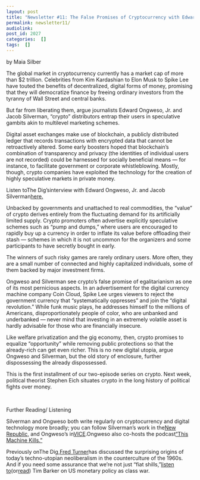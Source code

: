 ```yaml
---
layout: post
title: "Newsletter #11: The False Promises of Cryptocurrency with Edward Ongweso, Jr. and Jacob Silverman"
permalink: newsletter11/
audiolink: 
post_id: 2027
categories:  []
tags:  []
---
```




by Maia Silber

The global market in cryptocurrency currently has a market cap of more than $2 trillion. Celebrities from Kim Kardashian to Elon Musk to Spike Lee have touted the benefits of decentralized, digital forms of money, promising that they will democratize finance by freeing ordinary investors from the tyranny of Wall Street and central banks.

But far from liberating them, argue journalists Edward Ongweso, Jr. and Jacob Silverman, “crypto” distributors entrap their users in speculative gambits akin to multilevel marketing schemes.

Digital asset exchanges make use of blockchain, a publicly distributed ledger that records transactions with encrypted data that cannot be retroactively altered. Some early boosters hoped that blockchain’s combination of transparency and privacy (the identities of individual users are not recorded) could be harnessed for socially beneficial means — for instance, to facilitate government or corporate whistleblowing. Mostly, though, crypto companies have exploited the technology for the creation of highly speculative markets in private money.

Listen toThe Dig’sinterview with Edward Ongweso, Jr. and Jacob Silverman[here.](https://www.thedigradio.com/podcast/cryptocurrency-w-edward-ongweso-jr-jacob-silverman/)

Unbacked by governments and unattached to real commodities, the “value” of crypto derives entirely from the fluctuating demand for its artificially limited supply. Crypto promoters often advertise explicitly speculative schemes such as “pump and dumps,” where users are encouraged to rapidly buy up a currency in order to inflate its value before offloading their stash — schemes in which it is not uncommon for the organizers and some participants to have secretly bought in early.

The winners of such risky games are rarely ordinary users. More often, they are a small number of connected and highly capitalized individuals, some of them backed by major investment firms.

Ongweso and Silverman see crypto’s false promise of egalitarianism as one of its most pernicious aspects. In an advertisement for the digital currency machine company Coin Cloud, Spike Lee urges viewers to reject the government currency that “systematically oppresses” and join the “digital revolution.” While funk music plays, he addresses himself to the millions of Americans, disproportionately people of color, who are unbanked and underbanked — never mind that investing in an extremely volatile asset is hardly advisable for those who are financially insecure.

Like welfare privatization and the gig economy, then, crypto promises to equalize “opportunity” while removing public protections so that the already-rich can get even richer. This is no new digital utopia, argue Ongweso and Silverman, but the old story of enclosure, further dispossessing the already dispossessed.

This is the first installment of our two-episode series on crypto. Next week, political theorist Stephen Eich situates crypto in the long history of political fights over money.

 

Further Reading/ Listening

Silverman and Ongweso both write regularly on cryptocurrency and digital technology more broadly; you can follow Silverman’s work in the[New Republic,](https://newrepublic.com/authors/jacob-silverman) 
and Ongweso’s in[VICE](https://www.vice.com/en/contributor/edward-ongweso-jr).Ongweso also co-hosts the podcast[“This Machine Kills.”](https://soundcloud.com/thismachinekillspod)

Previously onThe Dig,[Fred Turner](https://www.thedigradio.com/podcast/counterculture-to-cyberculture-with-fred-turner/)has discussed the surprising origins of today’s techno-utopian neoliberalism in the counterculture of the 1960s. And if you need some assurance that we’re not just “fiat shills,”[listen to](https://www.thedigradio.com/podcast/inflation-politics-with-tim-barker/)(or[read](https://jacobinmag.com/2021/09/socialist-primer-monetary-policy-inflation-federal-reserve-volcker-shock-class-tim-barker-interview)) Tim Barker on US monetary policy as class war.

 